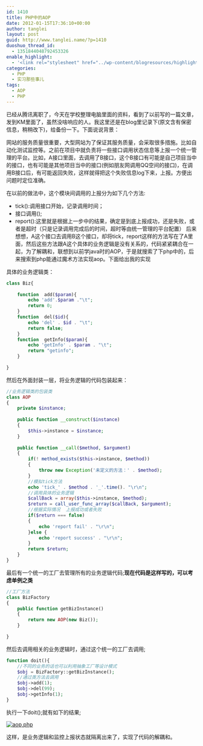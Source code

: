 ```yaml
---
id: 1410
title: PHP中的AOP
date: 2012-01-15T17:36:10+00:00
author: tanglei
layout: post
guid: http://www.tanglei.name/?p=1410
duoshuo_thread_id:
  - 1351844048792453326
enable_highlight:
  - '<link rel="stylesheet" href="../wp-content/blogresources/highlightconfig/highlight.default.min.css"><script src="../wp-content/blogresources/highlightconfig/jquery-2.1.4.min.js"></script><script src="../wp-content/blogresources/highlightconfig/enable_highlight.js"></script>'
categories:
  - PHP
  - 实习那些事儿
tags:
  - AOP
  - PHP
---
```

已经从腾讯离职了，今天在学校整理电脑里面的资料，看到了以前写的一篇文章，发到KM里面了，虽然没啥响应的人。我这里还是在blog里记录下(原文含有保密信息，稍稍改下)，给备份一下。下面说说背景：

网站的服务质量很重要，大型网站为了保证其服务质量，会采取很多措施。比如自动化测试监控等。之前在项目中就负责将一些接口调用状态信息等上报一个统一管理的平台。比如，A接口里面，去调用了B接口，这个B接口有可能是自己项目当中的接口，也有可能是其他项目当中的接口(例如朋友网调用QQ空间的接口)，在调用B接口后，有可能返回失败，这样就得把这个失败信息log下来，上报。方便出问题时定位准确。

在以前的做法中，这个模块间调用的上报分为如下几个方法:

  * tick():调用接口开始，记录调用时间；
  * 接口调用();
  * report():这里就是根据上一步中的结果，确定是到底上报成功，还是失败，或者是超时（只是记录调用完成后的时间，超时等由统一管理的平台配置）
后来想想，A这个接口去调用B这个接口，却将tick，report这样的方法写在了A里面，然后这些方法跟A这个具体的业务逻辑是没有关系的，代码紧紧耦合在一起，为了解耦和，联想到以前学java时的AOP，于是就搜索了下php中的，后来搜索到php能通过魔术方法实现aop。下面给出我的实现

具体的业务逻辑类：

```php
class Biz{  
  
    function  add($param){  
        echo 'add'.$param ."\t";  
        return 0;  
    }  
    function  del($id){  
        echo 'del' . $id . "\t";  
        return false;  
    }  
    function  getInfo($param){  
        echo 'getInfo' . $param . "\t";  
        return "getinfo";  
    }  
  
}  
```

然后在外面封装一层，将业务逻辑的代码包装起来：

```php
//业务逻辑类的包装类  
class AOP  
{  
    private $instance;  
  
    public function __construct($instance)  
    {  
        $this->instance = $instance;  
    }  
  
    public function __call($method, $argument)  
    {  
        if(! method_exists($this->instance, $method))  
        {  
            throw new Exception('未定义的方法：' . $method);  
        }  
        //模拟tick方法
        echo 'tick_' . $method . '_'.time(). "\r\n";  
        //调用具体的业务逻辑
        $callBack = array($this->instance, $method);  
        $return = call_user_func_array($callBack, $argument);  
        //根据实际情况  上报成功或者失败  
        if($return === false)  
        {  
            echo 'report fail' . "\r\n";  
        }else {  
            echo 'report success' . "\r\n";  
        }  
        return $return;  
    }  
}  
```

最后有一个统一的工厂去管理所有的业务逻辑代码;**现在代码是这样写的，可以考虑单例之类**

```php
//工厂方法    
class BizFactory  
{  
    public function getBizInstance()  
    {  
        return new AOP(new Biz());  
    }  
          
}   
```

然后去调用相关的业务逻辑时，通过这个统一的工厂去调用;

```php
function doit(){  
    //不同的业务的话也可以利用抽象工厂等设计模式
    $obj = BizFactory::getBizInstance();  
    //通过类方法去调用  
    $obj->add(1);  
    $obj->del(99);  
    $obj->getInfo(1);  
}  
```

执行一下doit();就有如下的结果;
  
<a href="http://s1123.photobucket.com/albums/l549/tl3shi/?action=view&current=aop_php.jpg" target="_blank"><img src="http://i1123.photobucket.com/albums/l549/tl3shi/aop_php.jpg" border="0" alt="aop,php" /></a>
  

  
这样，是业务逻辑和监控上报状态就隔离出来了，实现了代码的解耦和。
